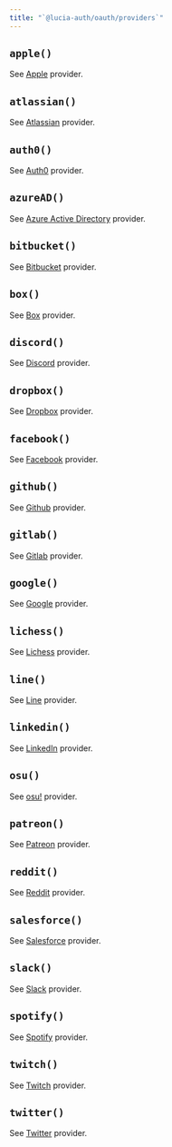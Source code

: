 ```yaml
---
title: "`@lucia-auth/oauth/providers`"
---
```


## `apple()`

See [Apple](/oauth/providers/apple) provider.

## `atlassian()`

See [Atlassian](/oauth/providers/atlassian) provider.

## `auth0()`

See [Auth0](/oauth/providers/auth0) provider.

## `azureAD()`

See [Azure Active Directory](/oauth/providers/azure-ad) provider.

## `bitbucket()`

See [Bitbucket](/oauth/providers/bitbucket) provider.

## `box()`

See [Box](/oauth/providers/box) provider.

## `discord()`

See [Discord](/oauth/providers/discord) provider.

## `dropbox()`

See [Dropbox](/oauth/providers/dropbox) provider.

## `facebook()`

See [Facebook](/oauth/providers/facebook) provider.

## `github()`

See [Github](/oauth/providers/github) provider.

## `gitlab()`

See [Gitlab](/oauth/providers/gitlab) provider.

## `google()`

See [Google](/oauth/providers/google) provider.

## `lichess()`

See [Lichess](/oauth/providers/lichess) provider.

## `line()`

See [Line](/oauth/providers/line) provider.

## `linkedin()`

See [LinkedIn](/oauth/providers/linkedin) provider.

## `osu()`

See [osu!](/oauth/providers/osu) provider.

## `patreon()`

See [Patreon](/oauth/providers/patreon) provider.

## `reddit()`

See [Reddit](/oauth/providers/reddit) provider.

## `salesforce()`

See [Salesforce](/oauth/providers/salesforce) provider.

## `slack()`

See [Slack](/oauth/providers/slack) provider.

## `spotify()`

See [Spotify](/oauth/providers/spotify) provider.

## `twitch()`

See [Twitch](/oauth/providers/twitch) provider.

## `twitter()`

See [Twitter](/oauth/providers/twitter) provider.
